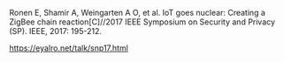 Ronen E, Shamir A, Weingarten A O, et al. IoT goes nuclear: Creating a ZigBee chain reaction[C]//2017 IEEE Symposium on Security and Privacy (SP). IEEE, 2017: 195-212.

https://eyalro.net/talk/snp17.html
